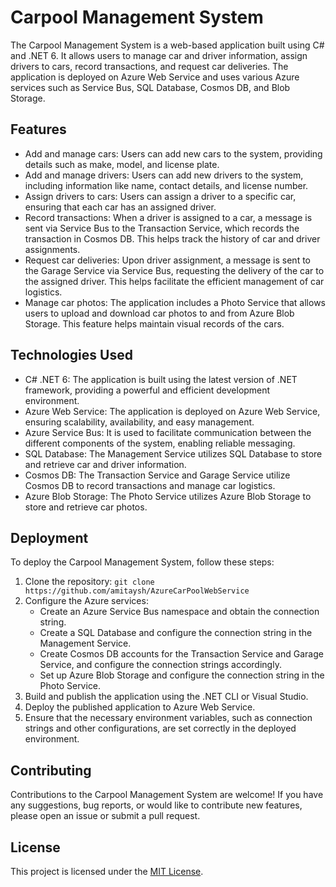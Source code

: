 # Carpool Management System

The Carpool Management System is a web-based application built using C# and .NET 6. It allows users to manage car and driver information, assign drivers to cars, record transactions, and request car deliveries. The application is deployed on Azure Web Service and uses various Azure services such as Service Bus, SQL Database, Cosmos DB, and Blob Storage.

## Features

- Add and manage cars: Users can add new cars to the system, providing details such as make, model, and license plate.
- Add and manage drivers: Users can add new drivers to the system, including information like name, contact details, and license number.
- Assign drivers to cars: Users can assign a driver to a specific car, ensuring that each car has an assigned driver.
- Record transactions: When a driver is assigned to a car, a message is sent via Service Bus to the Transaction Service, which records the transaction in Cosmos DB. This helps track the history of car and driver assignments.
- Request car deliveries: Upon driver assignment, a message is sent to the Garage Service via Service Bus, requesting the delivery of the car to the assigned driver. This helps facilitate the efficient management of car logistics.
- Manage car photos: The application includes a Photo Service that allows users to upload and download car photos to and from Azure Blob Storage. This feature helps maintain visual records of the cars.

## Technologies Used

- C# .NET 6: The application is built using the latest version of .NET framework, providing a powerful and efficient development environment.
- Azure Web Service: The application is deployed on Azure Web Service, ensuring scalability, availability, and easy management.
- Azure Service Bus: It is used to facilitate communication between the different components of the system, enabling reliable messaging.
- SQL Database: The Management Service utilizes SQL Database to store and retrieve car and driver information.
- Cosmos DB: The Transaction Service and Garage Service utilize Cosmos DB to record transactions and manage car logistics.
- Azure Blob Storage: The Photo Service utilizes Azure Blob Storage to store and retrieve car photos.

## Deployment

To deploy the Carpool Management System, follow these steps:

1. Clone the repository: `git clone https://github.com/amitaysh/AzureCarPoolWebService`
2. Configure the Azure services:
   - Create an Azure Service Bus namespace and obtain the connection string.
   - Create a SQL Database and configure the connection string in the Management Service.
   - Create Cosmos DB accounts for the Transaction Service and Garage Service, and configure the connection strings accordingly.
   - Set up Azure Blob Storage and configure the connection string in the Photo Service.
3. Build and publish the application using the .NET CLI or Visual Studio.
4. Deploy the published application to Azure Web Service.
5. Ensure that the necessary environment variables, such as connection strings and other configurations, are set correctly in the deployed environment.

## Contributing

Contributions to the Carpool Management System are welcome! If you have any suggestions, bug reports, or would like to contribute new features, please open an issue or submit a pull request.

## License

This project is licensed under the [MIT License](LICENSE).
